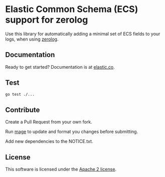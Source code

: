 # Elastic Common Schema (ECS) support for zerolog

Use this library for automatically adding a minimal set of ECS fields to your logs, when using [zerolog](https://github.com/rs/zerolog).

## Documentation

Ready to get started? Documentation is at [elastic.co](https://www.elastic.co/guide/en/ecs-logging/go-zerolog/current/index.html).

## Test

```sh
go test ./...
```

## Contribute

Create a Pull Request from your own fork.

Run [mage](https://magefile.org/) to update and format you changes before submitting.

Add new dependencies to the NOTICE.txt.

## License

This software is licensed under the [Apache 2 license](./LICENSE).
